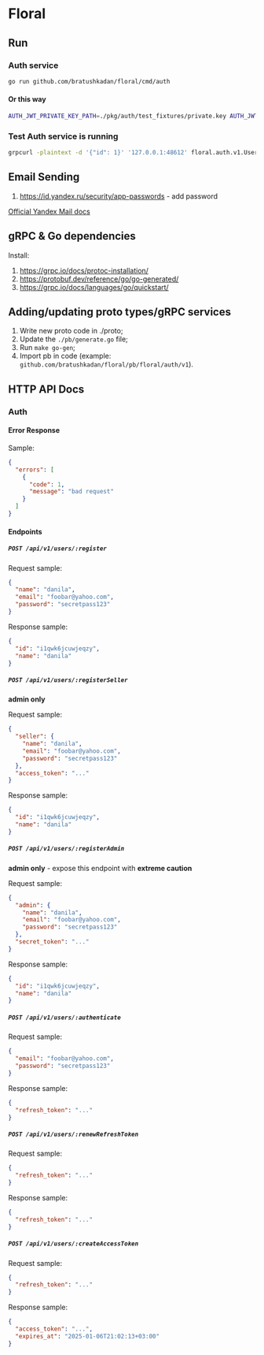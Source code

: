 # Floral

## Run

### Auth service

```bash
go run github.com/bratushkadan/floral/cmd/auth
```

#### Or this way

```bash
AUTH_JWT_PRIVATE_KEY_PATH=./pkg/auth/test_fixtures/private.key AUTH_JWT_PUBLIC_KEY_PATH=./pkg/auth/test_fixtures/public.key YANDEX_MAIL_APP_PASSWORD=<password> go run ./cmd/auth/auth.go
```

### Test Auth service is running

```bash
grpcurl -plaintext -d '{"id": 1}' '127.0.0.1:48612' floral.auth.v1.UserService/GetUser
```

## Email Sending

1. https://id.yandex.ru/security/app-passwords - add password

[Official Yandex Mail docs](https://yandex.ru/support/yandex-360/business/mail/ru/web/security/oauth)


## gRPC & Go dependencies

Install:
1. https://grpc.io/docs/protoc-installation/
2. https://protobuf.dev/reference/go/go-generated/
3. https://grpc.io/docs/languages/go/quickstart/

## Adding/updating proto types/gRPC services

1. Write new proto code in ./proto;
2. Update the `./pb/generate.go` file;
3. Run `make go-gen`; 
4. Import pb in code (example: `github.com/bratushkadan/floral/pb/floral/auth/v1`).

## HTTP API Docs

### Auth

#### Error Response

Sample:
```json
{
  "errors": [
    {
      "code": 1,
      "message": "bad request"
    }
  ]
}
```

#### Endpoints

##### `POST /api/v1/users/:register`

Request sample:
```json
{
  "name": "danila",
  "email": "foobar@yahoo.com",
  "password": "secretpass123"
}
```

Response sample:
```json
{
  "id": "i1qwk6jcuwjeqzy",
  "name": "danila"
}
```

##### `POST /api/v1/users/:registerSeller`

**admin only**

Request sample:
```json
{
  "seller": {
    "name": "danila",
    "email": "foobar@yahoo.com",
    "password": "secretpass123"
  },
  "access_token": "..."
}
```

Response sample:
```json
{
  "id": "i1qwk6jcuwjeqzy",
  "name": "danila"
}
```

##### `POST /api/v1/users/:registerAdmin`

**admin only** - expose this endpoint with **extreme caution**

Request sample:
```json
{
  "admin": {
    "name": "danila",
    "email": "foobar@yahoo.com",
    "password": "secretpass123"
  },
  "secret_token": "..."
}
```

Response sample:
```json
{
  "id": "i1qwk6jcuwjeqzy",
  "name": "danila"
}
```

##### `POST /api/v1/users/:authenticate`

Request sample:
```json
{
  "email": "foobar@yahoo.com",
  "password": "secretpass123"
}
```

Response sample:
```json
{
  "refresh_token": "..."
}
```

##### `POST /api/v1/users/:renewRefreshToken`

Request sample:
```json
{
  "refresh_token": "..."
}
```

Response sample:
```json
{
  "refresh_token": "..."
}
```

##### `POST /api/v1/users/:createAccessToken`

Request sample:
```json
{
  "refresh_token": "..."
}
```

Response sample:
```json
{
  "access_token": "...",
  "expires_at": "2025-01-06T21:02:13+03:00"
}
```
